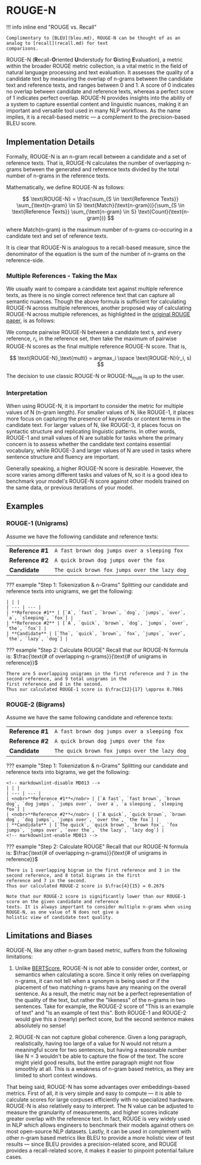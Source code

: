 # ROUGE-N

!!! info inline end "ROUGE vs. Recall"

    Complimentary to [BLEU](bleu.md), ROUGE-N can be thought of as an analog to [recall](recall.md) for text
    comparisons.

ROUGE-N (**R**ecall-**O**riented **U**nderstudy for **G**isting **E**valuation), a metric within the broader ROUGE
metric collection, is a vital metric in the field of natural language processing and text evaluation. It assesses the
quality of a candidate text by measuring the overlap of n-grams between the candidate text and reference texts, and
ranges between 0 and 1. A score of 0 indicates no overlap between candidate and reference texts, whereas a perfect
score of 1 indicates perfect overlap. ROUGE-N provides insights into the ability of a system to capture essential
content and linguistic nuances, making it an important and versatile tool used in many NLP workflows. As the name
implies, it is a recall-based metric — a complement to the precision-based BLEU score.

## Implementation Details

Formally, ROUGE-N is an n-gram recall between a candidate and a set of reference texts. That is, ROUGE-N calculates the
number of overlapping n-grams between the generated and reference texts divided by the total number of n-grams in the
reference texts.

Mathematically, we define ROUGE-N as follows:

<!-- markdownlint-disable MD013 -->
$$
\text{ROUGE-N} = \frac{\sum_{S \in \text{Reference Texts}} \sum_{\text{n-gram} \in S} \text{Match}(\text{n-gram})}{\sum_{S \in \text{Reference Texts}} \sum_{\text{n-gram} \in S} \text{Count}(\text{n-gram})}
$$
<!-- markdownlint-enable MD013 -->

where $\text{Match(n-gram)}$ is the maximum number of n-grams co-occuring in a candidate text and set of reference
texts.

It is clear that ROUGE-N is analogous to a recall-based measure, since the denominator of the equation is the sum of the
number of n-grams on the reference-side.

### Multiple References - Taking the Max

We usually want to compare a candidate text against multiple reference texts, as there is no single correct reference
text that can capture all semantic nuances. Though the above formula is sufficient for calculating ROUGE-N across
multiple references, another proposed way of calculating ROUGE-N across multiple references, as highlighted in the
[original ROUGE paper](https://aclanthology.org/W04-1013.pdf), is as follows:

We compute pairwise ROUGE-N between a candidate text s, and every reference, $r_i$, in the reference set, then take the
maximum of pairwise ROUGE-N scores as the final multiple reference ROUGE-N score. That is,

$$
\text{ROUGE-N}_\text{multi} = argmax_i \space \text{ROUGE-N}(r_i, s)
$$

The decision to use classic $\text{ROUGE-N}$ or $\text{ROUGE-N}_\text{multi}$ is up to the user.

### Interpretation

When using ROUGE-N, it is important to consider the metric for multiple values of N (n-gram length). For smaller values
of N, like ROUGE-1, it places more focus on capturing the presence of keywords or content terms in the candidate text.
For larger values of N, like ROUGE-3, it places focus on syntactic structure and replicating linguistic patterns. In
other words, ROUGE-1 and small values of N are suitable for tasks where the primary concern is to assess whether the
candidate text contains essential vocabulary, while ROUGE-3 and larger values of N are used in tasks where sentence
structure and fluency are important.

Generally speaking, a higher ROUGE-N score is desirable. However, the score varies among different tasks and values of
N, so it is a good idea to benchmark your model's ROUGE-N score against other models trained on the same data, or
previous iterations of your model.

## Examples

### ROUGE-1 (Unigrams)

Assume we have the following candidate and reference texts:

| | |
| --- | --- |
| **Reference #1** | `A fast brown dog jumps over a sleeping fox` |
| **Reference #2** | `A quick brown dog jumps over the fox` |
| **Candidate** | `The quick brown fox jumps over the lazy dog` |

??? example "Step 1: Tokenization & n-Grams"
    Splitting our candidate and reference texts into unigrams, we get the following:

    | | |
    | --- | --- |
    | **Reference #1** | [`A`, `fast`, `brown`, `dog`, `jumps`, `over`, `a`, `sleeping`, `fox`] |
    | **Reference #2** | [`A`, `quick`, `brown`, `dog`, `jumps`, `over`, `the`, `fox`] |
    | **Candidate** | [`The`, `quick`, `brown`, `fox`, `jumps`, `over`, `the`, `lazy`, `dog`] |

??? example "Step 2: Calculate ROUGE"
    Recall that our ROUGE-N formula is: $\frac{\text{# of overlapping n-grams}}{\text{# of unigrams in reference}}$

    There are 5 overlapping unigrams in the first reference and 7 in the second reference, and 9 total unigrams in the
    first reference and 8 in the second.
    Thus our calculated ROUGE-1 score is $\frac{12}{17} \approx 0.706$

### ROUGE-2 (Bigrams)

Assume we have the same following candidate and reference texts:

| | |
| --- | --- |
| **Reference #1** | `A fast brown dog jumps over a sleeping fox` |
| **Reference #2** | `A quick brown dog jumps over the fox` |
| **Candidate** | `The quick brown fox jumps over the lazy dog` |

??? example "Step 1: Tokenization & n-Grams"
    Splitting our candidate and reference texts into bigrams, we get the following:

    <!-- markdownlint-disable MD013 -->
    | | |
    | --- | --- |
    | <nobr>**Reference #1**</nobr> | [`A fast`, `fast brown`, `brown dog`, `dog jumps`, `jumps over`, `over a`, `a sleeping`, `sleeping fox`] |
    | <nobr>**Reference #2**</nobr> | [`A quick`, `quick brown`, `brown dog`, `dog jumps`, `jumps over`, `over the`, `the fox`] |
    | **Candidate** | [`The quick`, `quick brown`, `brown fox`, `fox jumps`, `jumps over`, `over the`, `the lazy`, `lazy dog`] |
    <!-- markdownlint-enable MD013 -->

??? example "Step 2: Calculate ROUGE"
    Recall that our ROUGE-N formula is: $\frac{\text{# of overlapping n-grams}}{\text{# of unigrams in reference}}$

    There is 1 overlapping bigram in the first reference and 3 in the second reference, and 8 total bigrams in the first
    reference and 7 in the second.
    Thus our calculated ROUGE-2 score is $\frac{4}{15} = 0.267$

    Note that our ROUGE-2 score is significantly lower than our ROUGE-1 score on the given candidate and reference
    texts. It is always important to consider multiple n-grams when using ROUGE-N, as one value of N does not give a
    holistic view of candidate text quality.

## Limitations and Biases

ROUGE-N, like any other n-gram based metric, suffers from the following limitations:

1. Unlike [BERTScore](bertscore.md), ROUGE-N is not able to consider order, context, or semantics when calculating a
score. Since it only relies on overlapping n-grams, it can not tell when a synonym is being used or if the placement of
two matching n-grams have any meaning on the overall sentence. As a result, the metric may not be a perfect
representation of the quality of the text, but rather the "likeness" of the n-grams in two sentences. Take for example,
the ROUGE-2 score of "This is an example of text" and "Is an example of text this". Both ROUGE-1 and ROUGE-2 would give
this a (nearly) perfect score, but the second sentence makes absolutely no sense!

2. ROUGE-N can not capture global coherence. Given a long paragraph, realistically, having too large of a value for N
would not return a meaningful score for two sentences, but having a reasonable number like N = 3 wouldn't be able to
capture the flow of the text. The score might yield good results, but the entire paragraph might not flow smoothly at
all. This is a weakness of n-gram based metrics, as they are limited to short context windows.

That being said, ROUGE-N has some advantages over embeddings-based metrics. First of all, it is very simple and easy to
compute — it is able to calculate scores for large corpuses efficiently with no specialized hardware. ROUGE-N is also
relatively easy to interpret. The N value can be adjusted to measure the granularity of measurements, and higher scores
indicate greater overlap with the reference text. In fact, ROUGE is very widely used in NLP which allows engineers to
benchmark their models against others on most open-source NLP datasets. Lastly, it can be used in complement with other
n-gram based metrics like BLEU to provide a more holistic view of test results — since BLEU provides a precision-related
score, and ROUGE provides a recall-related score, it makes it easier to pinpoint potential failure cases.
